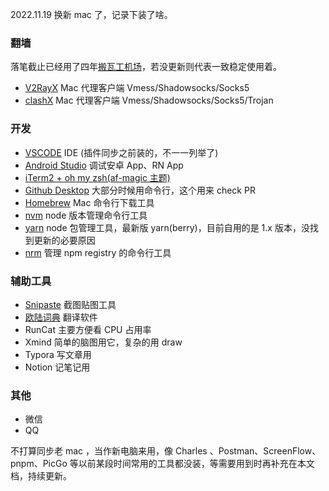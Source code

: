 2022.11.19 换新 mac 了，记录下装了啥。

### 翻墙
 落笔截止已经用了四年[搬瓦工机场](https://justmysocks3.net/members/clientarea.php)，若没更新则代表一致稳定使用着。

 - [V2RayX](https://github.com/Cenmrev/V2RayX) Mac 代理客户端 Vmess/Shadowsocks/Socks5
 - [clashX](https://github.com/yichengchen/clashX)  Mac 代理客户端 Vmess/Shadowsocks/Socks5/Trojan

### 开发
 - [VSCODE](https://code.visualstudio.com/) IDE (插件同步之前装的，不一一列举了)
 - [Android Studio]() 调试安卓 App、RN App
 - [iTerm2 + oh my zsh(af-magic 主题)](https://zhuanlan.zhihu.com/p/435518571)
 - [Github Desktop](https://desktop.github.com/) 大部分时候用命令行，这个用来 check PR
 - [Homebrew](https://zhuanlan.zhihu.com/p/90508170) Mac 命令行下载工具
 - [nvm](https://github.com/nvm-sh/nvm) node 版本管理命令行工具
 - [yarn](https://github.com/yarnpkg/berry) node 包管理工具，最新版 yarn(berry)，目前自用的是 1.x 版本，没找到更新的必要原因
 - [nrm](https://github.com/Pana/nrm) 管理 npm registry 的命令行工具

### 辅助工具
 - [Snipaste](https://www.snipaste.com/) 截图贴图工具
 - [欧陆词典](https://www.eudic.net/v4/en/app/download) 翻译软件
 - RunCat 主要方便看 CPU 占用率
 - Xmind 简单的脑图用它，复杂的用 draw
 - Typora 写文章用
 - Notion 记笔记用

### 其他
 - 微信
 - QQ

不打算同步老 mac ，当作新电脑来用，像 Charles 、Postman、ScreenFlow、pnpm、PicGo 等以前某段时间常用的工具都没装，等需要用到时再补充在本文档，持续更新。